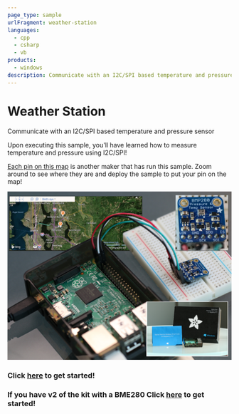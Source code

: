 ```yaml
---
page_type: sample
urlFragment: weather-station
languages:
  - cpp
  - csharp
  - vb
products:
  - windows
description: Communicate with an I2C/SPI based temperature and pressure sensor with Windows 10 IoT Core.
---
```


# Weather Station

Communicate with an I2C/SPI based temperature and pressure sensor

Upon executing this sample, you'll have learned how to measure temperature and pressure using I2C/SPI!

[Each pin on this map](https://adafruitsample.azurewebsites.net/cardViewer?lesson=203) is another maker that has run this sample. Zoom around to see where they are and deploy the sample to put your pin on the map!

![weather-station](../../Resources/images/AdafruitStarterPack/WeatherStation.jpg)

### Click [here](https://www.hackster.io/windows-iot/weather-station) to get started!

### If you have v2 of the kit with a BME280 Click [here](https://www.hackster.io/windows-iot/weather-station-v-2-0-8abe16?auth_token=80b912d8d81919969ccab0080ddd8e2f) to get started!
